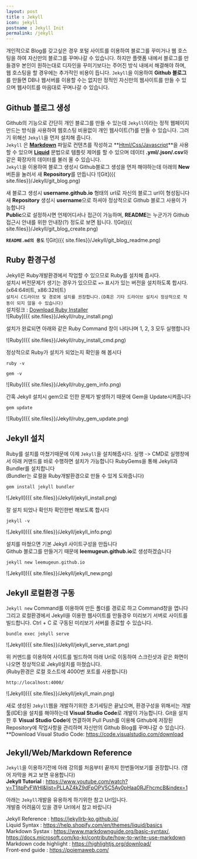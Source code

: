 ```yaml
---
layout: post
title : Jekyll
icon: jekyll
postname : Jekyll Init
permalink: /jekyll
---
```

개인적으로 Blog를 갖고싶은 경우 포털 사이트를 이용하여 블로그를 꾸미거나 웹 호스팅을 하여 자신만의 블로그를 꾸며나갈 수 있습니다. 하지만 플랫폼 내에서 블로그를 만들경우 본인이 원하는대로 디자인을 꾸미기보다는 주어진 방식 내에서 해결해야 하며, 웹 호스팅을 할 경우에는 추가적인 비용이 듭니다. `Jekyll`을 이용하여 **Github 블로그**를 만들면 DB나 웹서버를 이용할 수는 없지만 정적인 자신만의 웹사이트를 만들 수 있으며 웹사이트를 마음대로 꾸며나갈 수 있습니다.

## Github 블로그 생성

Github의 기능으로 간단히 개인 블로그를 만들 수 있는데 `Jekyll`이라는 정적 웹페이지 만드는 방식을 사용하여 웹호스팅 비용없이 개인 웹사이트(?)를 만들 수 있습니다. 그러기 위해선 `Jekyll`을 먼저 설치해 줍니다.  
`Jekyll` 은 **[Markdown][link-Markdown]** 파일로 컨텐츠를 작성하고 **[Html/Css/Javascript][link-Front]**을 사용할 수 있으며 **[Liquid][link-Liquid]** 문법으로 템플릿 제어를 할 수 있으며 데이터 **.yml/.json/.csv**와 같은 확장자의 데이터를 불러 올 수 있습니다.  
`Jekyll`을 이용하여 블로그 생성시 Github블로그 생성을 먼저 해야하는데 아래의 **New**버튼을 눌러서 새 **Repository**를 만듭니다
![Git]({{ site.files}}/Jekyll/git_blog.png)  

새 블로그 생성시 **username.github.io** 형태의 url로 자신의 블로그 url이 형성됩니다  
새 **Repository** 생성시 **username**으로 하셔야 정상적으로 Github 블로그 사용이 가능합니다  
**Public**으로 설정하시면 언제어디서나 접근이 가능하며, **README**는 누군가가 Github접근시 안내를 위한 안내장(?) 정도로 보면 됩니다.
![Git]({{ site.files}}/Jekyll/git_blog_create.png)

**`README.md의 용도`**
![Git]({{ site.files}}/Jekyll/git_blog_readme.png)  

## Ruby 환경구성

Jekyll은 Ruby개발환경에서 작업할 수 있으므로 Ruby를 설치해 줍시다.  
설치시 버전문제가 생기는 경우가 있으므로 `=>` 표시가 있는 버전을 설치하도록 합시다.(x64:64비트, x86:32비트)  
`설치시 C드라이브 및 경로에 설치를 권장합니다.(D혹은 기타 드라이브 설치시 정상적으로 작동이 되지 않을 수 있습니다)`  
설치링크 : [Download Ruby Installer][link-Ruby]  
![Ruby]({{ site.files}}/Jekyll/ruby_install.png)  

설치가 완료되면 아래와 같은 Ruby Command 창이 나타나며 1, 2, 3 모두 실행합니다

![Ruby]({{ site.files}}/Jekyll/ruby_install_cmd.png)

정상적으로 Ruby가 설치가 되었는지 확인을 해 봅시다

```console
ruby -v

gem -v
```

![Ruby]({{ site.files}}/Jekyll/ruby_gem_info.png)

간혹 Jekyll 설치시 gem으로 인한 문제가 발생하기 때문에 Gem을 Update시켜줍니다  

```console
gem update
```

![Ruby]({{ site.files}}/Jekyll/ruby_gem_update.png)

## Jekyll 설치

Ruby를 설치를 마쳤기때문에 이제 `Jekyll`을 설치해줍시다. 실행 -> CMD로 실행창에서 아래 커맨드를 바로 수행하면 설치가 가능합니다
RubyGems을 통해 Jekyll과 Bundler를 설치합니다  
(Bundler는 로컬을 Ruby개발환경으로 만들 수 있게 도와줍니다)

```console
gem install jekyll bundler
```

![Jekyll]({{ site.files}}/Jekyll/jekyll_install.png)

잘 설치 되었나 확인차 확인한번 해보도록 합시다

```console
jekyll -v
```

![Jekyll]({{ site.files}}/Jekyll/jekyll_info.png)

설치를 마쳤으면 기본 Jekyll 사이트구성을 만듭니다  
Github 블로그를 만들거기 때문에 **leemugeun.github.io**로 생성하겠습니다

```console
jekyll new leemugeun.github.io
```

![Jekyll]({{ site.files}}/Jekyll/jekyll_new.png)

## Jekyll 로컬환경 구동

`Jekyll new` Command를 이용하여 만든 폴더를 경로로 하고 Command창을 엽니다  
그리고 로컬환경에서 Jekyll을 이용한 웹사이트를 만들경우 미리보기 서버로 사이트를 빌드합니다.
Ctrl + C 로 구동된 미리보기 서버를 종료할 수 있습니다.

```console
bundle exec jekyll serve
```

![Jekyll]({{ site.files}}/Jekyll/jekyll_serve_start.png)

위 커맨드를 이용하여 사이트를 빌드하여 아래 Url로 이동하여 스크린샷과 같은 화면이 나오면 정상적으로 Jekyll설치를 마쳤습니다.  
(Ruby환경은 로컬 호스트에 4000번 포트를 사용합니다)

```console
http://localhost:4000/
```

![Jekyll]({{ site.files}}/Jekyll/jekyll_main.png)

새로 생성된 `Jekyll`웹을 개발하기위한 초기세팅은 끝났으며, 환경구성을 위해서는 개발툴(IDE)을 설치를 해야하는데 **Visual Studio Code**로 개발이 가능합니다. Git을 설치한 후 **Visual Studio Code**에 연결하여 Pull Push를 이용해 Github에 저장된 Repository에 작업사항을 관리하며 자신만의 Github Blog를 꾸며나갈 수 있습니다.  
**Download Visual Studio Code: <https://code.visualstudio.com/download>

## Jekyll/Web/Markdown Reference

`Jekyll`을 이용하기전에 아래 강의를 처음부터 끝까지 한번들어보기를 권장합니다. (영어 자막을 켜고 보면 유용합니다)  
**Jekyll Tutorial** : <https://www.youtube.com/watch?v=T1itpPvFWHI&list=PLLAZ4kZ9dFpOPV5C5Ay0pHaa0RJFhcmcB&index=1>

아래는 `Jekyll`개발을 유용하게 하기위한 참고 Url입니다.  
개발중 어려움이 있을 경우 Url에서 참고 바랍니다

Jekyll Reference : <https://jekyllrb-ko.github.io/>  
Liquid Syntax : <https://help.shopify.com/en/themes/liquid/basics>  
Markdown Systax : <https://www.markdownguide.org/basic-syntax/>, <https://docs.microsoft.com/ko-kr/contribute/how-to-write-use-markdown>  
Markdown code highlight : <https://highlightjs.org/download/>  
Front-end guide : <https://poiemaweb.com/>

[link-Markdown]: https://www.markdownguide.org/basic-syntax
[link-Front]: https://poiemaweb.com/
[link-Liquid]: https://help.shopify.com/en/themes/liquid/basics
[link-Ruby]: https://rubyinstaller.org/downloads/
[link-VS-Code]: https://code.visualstudio.com/download
[link-jekyll-video]: https://www.youtube.com/watch?v=T1itpPvFWHI&list=PLLAZ4kZ9dFpOPV5C5Ay0pHaa0RJFhcmcB&index=1
